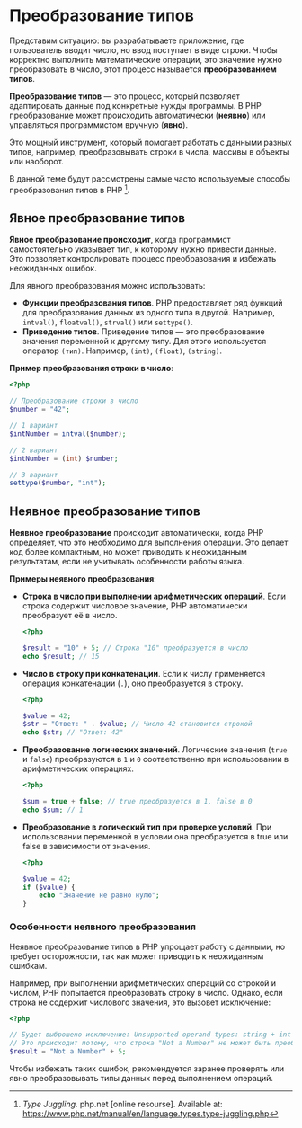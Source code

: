 # Преобразование типов

Представим ситуацию: вы разрабатываете приложение, где пользователь вводит число, но ввод поступает в виде строки. Чтобы корректно выполнить математические операции, это значение нужно преобразовать в число, этот процесс называется **преобразованием типов**.

**Преобразование типов** — это процесс, который позволяет адаптировать данные под конкретные нужды программы. В PHP преобразование может происходить автоматически (**неявно**) или управляться программистом вручную (**явно**).

Это мощный инструмент, который помогает работать с данными разных типов, например, преобразовывать строки в числа, массивы в объекты или наоборот.

В данной теме будут рассмотрены самые часто используемые способы преобразования типов в PHP [^1].

## Явное преобразование типов

**Явное преобразование происходит**, когда программист самостоятельно указывает тип, к которому нужно привести данные. Это позволяет контролировать процесс преобразования и избежать неожиданных ошибок.

Для явного преобразования можно использовать:

- **Функции преобразования типов**. PHP предоставляет ряд функций для преобразования данных из одного типа в другой. Например, `intval()`, `floatval()`, `strval()` или `settype()`.
- **Приведение типов**. Приведение типов — это преобразование значения переменной к другому типу. Для этого используется оператор `(тип)`. Например, `(int)`, `(float)`, `(string)`.

**Пример преобразования строки в число**:

```php
<?php

// Преобразование строки в число
$number = "42";

// 1 вариант
$intNumber = intval($number);

// 2 вариант
$intNumber = (int) $number;

// 3 вариант
settype($number, "int");
```

## Неявное преобразование типов

**Неявное преобразование** происходит автоматически, когда PHP определяет, что это необходимо для выполнения операции. Это делает код более компактным, но может приводить к неожиданным результатам, если не учитывать особенности работы языка.

**Примеры неявного преобразования**:

- **Строка в число при выполнении арифметических операций**. Если строка содержит числовое значение, PHP автоматически преобразует её в число.
  ```php
  <?php
  
  $result = "10" + 5; // Строка "10" преобразуется в число
  echo $result; // 15
  ```
- **Число в строку при конкатенации**. Если к числу применяется операция конкатенации (`.`), оно преобразуется в строку.
  ```php
  <?php

  $value = 42;
  $str = "Ответ: " . $value; // Число 42 становится строкой
  echo $str; // "Ответ: 42"
  ```
- **Преобразование логических значений**. Логические значения (`true` и `false`) преобразуются в `1` и `0` соответственно при использовании в арифметических операциях.
  ```php
  <?php

  $sum = true + false; // true преобразуется в 1, false в 0
  echo $sum; // 1
  ```
- **Преобразование в логический тип при проверке условий**. При использовании переменной в условии она преобразуется в true или false в зависимости от значения.
  ```php
  <?php
  
  $value = 42;
  if ($value) {
      echo "Значение не равно нулю";
  }
  ```

### Особенности неявного преобразования

Неявное преобразование типов в PHP упрощает работу с данными, но требует осторожности, так как может приводить к неожиданным ошибкам.

Например, при выполнении арифметических операций со строкой и числом, PHP попытается преобразовать строку в число. Однако, если строка не содержит числового значения, это вызовет исключение:

```php
<?php

// Будет выброшено исключение: Unsupported operand types: string + int
// Это происходит потому, что строка "Not a Number" не может быть преобразована в число
$result = "Not a Number" + 5;
```

Чтобы избежать таких ошибок, рекомендуется заранее проверять или явно преобразовывать типы данных перед выполнением операций.

[^1]: *Type Juggling*. php.net [online resourse]. Available at: https://www.php.net/manual/en/language.types.type-juggling.php
